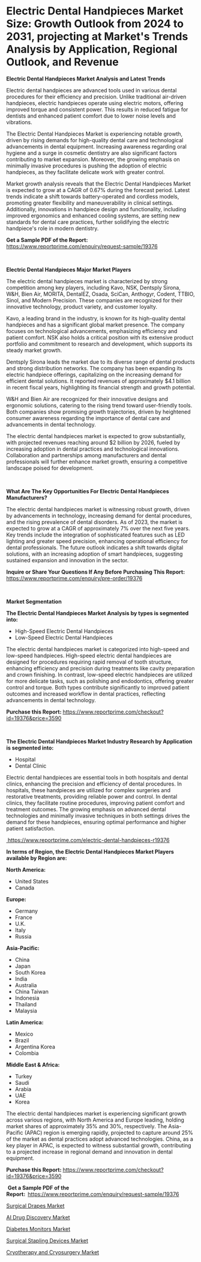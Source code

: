 <p><h1>Electric Dental Handpieces Market Size: Growth Outlook from 2024 to 2031, projecting at Market's Trends Analysis by Application, Regional Outlook, and Revenue</h1></p><p><strong>Electric Dental Handpieces Market Analysis and Latest Trends</strong></p>
<p><p>Electric dental handpieces are advanced tools used in various dental procedures for their efficiency and precision. Unlike traditional air-driven handpieces, electric handpieces operate using electric motors, offering improved torque and consistent power. This results in reduced fatigue for dentists and enhanced patient comfort due to lower noise levels and vibrations.</p><p>The Electric Dental Handpieces Market is experiencing notable growth, driven by rising demands for high-quality dental care and technological advancements in dental equipment. Increasing awareness regarding oral hygiene and a surge in cosmetic dentistry are also significant factors contributing to market expansion. Moreover, the growing emphasis on minimally invasive procedures is pushing the adoption of electric handpieces, as they facilitate delicate work with greater control.</p><p>Market growth analysis reveals that the Electric Dental Handpieces Market is expected to grow at a CAGR of 0.67% during the forecast period. Latest trends indicate a shift towards battery-operated and cordless models, promoting greater flexibility and maneuverability in clinical settings. Additionally, innovations in handpiece design and functionality, including improved ergonomics and enhanced cooling systems, are setting new standards for dental care practices, further solidifying the electric handpiece's role in modern dentistry.</p></p>
<p><strong>Get a Sample PDF of the Report:&nbsp;</strong> <a href="https://www.reportprime.com/enquiry/request-sample/19376?utm_campaign=97&utm_medium=2&utm_source=Github&utm_content=ia&utm_term=23112024&utm_id=electric-dental-handpieces">https://www.reportprime.com/enquiry/request-sample/19376</a></p>
<p>&nbsp;</p>
<p><strong>Electric Dental Handpieces Major Market Players</strong></p>
<p><p>The electric dental handpieces market is characterized by strong competition among key players, including Kavo, NSK, Dentsply Sirona, W&H, Bien Air, MORITA, DentalEZ, Osada, SciCan, Anthogyr, Codent, TTBIO, Sinol, and Modern Precision. These companies are recognized for their innovative technology, product variety, and customer loyalty.</p><p>Kavo, a leading brand in the industry, is known for its high-quality dental handpieces and has a significant global market presence. The company focuses on technological advancements, emphasizing efficiency and patient comfort. NSK also holds a critical position with its extensive product portfolio and commitment to research and development, which supports its steady market growth.</p><p>Dentsply Sirona leads the market due to its diverse range of dental products and strong distribution networks. The company has been expanding its electric handpiece offerings, capitalizing on the increasing demand for efficient dental solutions. It reported revenues of approximately $4.1 billion in recent fiscal years, highlighting its financial strength and growth potential.</p><p>W&H and Bien Air are recognized for their innovative designs and ergonomic solutions, catering to the rising trend toward user-friendly tools. Both companies show promising growth trajectories, driven by heightened consumer awareness regarding the importance of dental care and advancements in dental technology.</p><p>The electric dental handpieces market is expected to grow substantially, with projected revenues reaching around $2 billion by 2026, fueled by increasing adoption in dental practices and technological innovations. Collaboration and partnerships among manufacturers and dental professionals will further enhance market growth, ensuring a competitive landscape poised for development.</p></p>
<p>&nbsp;</p>
<p><strong>What Are The Key Opportunities For Electric Dental Handpieces Manufacturers?</strong></p>
<p><p>The electric dental handpieces market is witnessing robust growth, driven by advancements in technology, increasing demand for dental procedures, and the rising prevalence of dental disorders. As of 2023, the market is expected to grow at a CAGR of approximately 7% over the next five years. Key trends include the integration of sophisticated features such as LED lighting and greater speed precision, enhancing operational efficiency for dental professionals. The future outlook indicates a shift towards digital solutions, with an increasing adoption of smart handpieces, suggesting sustained expansion and innovation in the sector.</p></p>
<p><strong>Inquire or Share Your Questions If Any Before Purchasing This Report:</strong> <a href="https://www.reportprime.com/enquiry/pre-order/19376?utm_campaign=97&utm_medium=2&utm_source=Github&utm_content=ia&utm_term=23112024&utm_id=electric-dental-handpieces">https://www.reportprime.com/enquiry/pre-order/19376</a></p>
<p>&nbsp;</p>
<p><strong>Market Segmentation</strong></p>
<p><strong>The Electric Dental Handpieces Market Analysis by types is segmented into:</strong></p>
<p><ul><li>High-Speed Electric Dental Handpieces</li><li>Low-Speed Electric Dental Handpieces</li></ul></p>
<p><p>The electric dental handpieces market is categorized into high-speed and low-speed handpieces. High-speed electric dental handpieces are designed for procedures requiring rapid removal of tooth structure, enhancing efficiency and precision during treatments like cavity preparation and crown finishing. In contrast, low-speed electric handpieces are utilized for more delicate tasks, such as polishing and endodontics, offering greater control and torque. Both types contribute significantly to improved patient outcomes and increased workflow in dental practices, reflecting advancements in dental technology.</p></p>
<p><strong>Purchase this Report:&nbsp;</strong><a href="https://www.reportprime.com/checkout?id=19376&price=3590&utm_campaign=97&utm_medium=2&utm_source=Github&utm_content=ia&utm_term=23112024&utm_id=electric-dental-handpieces">https://www.reportprime.com/checkout?id=19376&price=3590</a></p>
<p>&nbsp;</p>
<p><strong>The Electric Dental Handpieces Market Industry Research by Application is segmented into:</strong></p>
<p><ul><li>Hospital</li><li>Dental Clinic</li></ul></p>
<p><p>Electric dental handpieces are essential tools in both hospitals and dental clinics, enhancing the precision and efficiency of dental procedures. In hospitals, these handpieces are utilized for complex surgeries and restorative treatments, providing reliable power and control. In dental clinics, they facilitate routine procedures, improving patient comfort and treatment outcomes. The growing emphasis on advanced dental technologies and minimally invasive techniques in both settings drives the demand for these handpieces, ensuring optimal performance and higher patient satisfaction.</p></p>
<p><a href="https://www.reportprime.com/electric-dental-handpieces-r19376?utm_campaign=97&utm_medium=2&utm_source=Github&utm_content=ia&utm_term=23112024&utm_id=electric-dental-handpieces">&nbsp;https://www.reportprime.com/electric-dental-handpieces-r19376</a></p>
<p><strong>In terms of Region, the Electric Dental Handpieces Market Players available by Region are:</strong></p>
<p>
    <p> <strong> North America: </strong>
        <ul>
            <li>United States</li>
            <li>Canada</li>
        </ul>
        </p> 
    <p> <strong> Europe: </strong>
        <ul>
            <li>Germany</li>
            <li>France</li>
            <li>U.K.</li>
            <li>Italy</li>
            <li>Russia</li>
        </ul>
        </p> 
    <p> <strong> Asia-Pacific: </strong>
        <ul>
            <li>China</li>
            <li>Japan</li>
            <li>South Korea</li>
            <li>India</li>
            <li>Australia</li>
            <li>China Taiwan</li>
            <li>Indonesia</li>
            <li>Thailand</li>
            <li>Malaysia</li>
        </ul>
        </p> 
    <p> <strong> Latin America: </strong>
        <ul>
            <li>Mexico</li>
            <li>Brazil</li>
            <li>Argentina Korea</li>
            <li>Colombia</li>
        </ul>
        </p> 
    <p> <strong> Middle East & Africa: </strong>
        <ul>
            <li>Turkey</li>
            <li>Saudi</li>
            <li>Arabia</li>
            <li>UAE</li>
            <li>Korea</li>
        </ul>
    </p>
    </p>
<p><p>The electric dental handpieces market is experiencing significant growth across various regions, with North America and Europe leading, holding market shares of approximately 35% and 30%, respectively. The Asia-Pacific (APAC) region is emerging rapidly, projected to capture around 25% of the market as dental practices adopt advanced technologies. China, as a key player in APAC, is expected to witness substantial growth, contributing to a projected increase in regional demand and innovation in dental equipment.</p></p>
<p><strong>Purchase this Report: </strong><a href="https://www.reportprime.com/checkout?id=19376&price=3590&utm_campaign=97&utm_medium=2&utm_source=Github&utm_content=ia&utm_term=23112024&utm_id=electric-dental-handpieces">https://www.reportprime.com/checkout?id=19376&price=3590</a></p>
<p>&nbsp;<strong>Get a Sample PDF of the Report:&nbsp;&nbsp;</strong><a href="https://www.reportprime.com/enquiry/request-sample/19376?utm_campaign=97&utm_medium=2&utm_source=Github&utm_content=ia&utm_term=23112024&utm_id=electric-dental-handpieces">https://www.reportprime.com/enquiry/request-sample/19376</a></p>
<p><strong></strong></p>
<p><p><a href="https://github.com/pagemarshell43396/Market-Research-Report-List-1/blob/main/surgical-drapes-market.md?utm_campaign=97&utm_medium=2&utm_source=Github&utm_content=ia&utm_term=23112024&utm_id=electric-dental-handpieces">Surgical Drapes Market</a></p><p><a href="https://issuu.com/reportprime-2/docs/ai-drug-discovery-market-size-2030._da66162fff451e?utm_campaign=97&utm_medium=2&utm_source=Github&utm_content=ia&utm_term=23112024&utm_id=electric-dental-handpieces">AI Drug Discovery Market</a></p><p><a href="https://www.linkedin.com/pulse/diabetes-monitors-market-trend-analysis-suggests-significant-mgwbe?utm_campaign=97&utm_medium=2&utm_source=Github&utm_content=ia&utm_term=23112024&utm_id=electric-dental-handpieces">Diabetes Monitors Market</a></p><p><a href="https://github.com/stephaniwo144/Market-Research-Report-List-1/blob/main/surgical-stapling-devices-market.md?utm_campaign=97&utm_medium=2&utm_source=Github&utm_content=ia&utm_term=23112024&utm_id=electric-dental-handpieces">Surgical Stapling Devices Market</a></p><p><a href="https://www.linkedin.com/pulse/market-revenue-forecast-cryotherapy-cryosurgery-industry-7gwee?utm_campaign=97&utm_medium=2&utm_source=Github&utm_content=ia&utm_term=23112024&utm_id=electric-dental-handpieces">Cryotherapy and Cryosurgery Market</a></p></p>